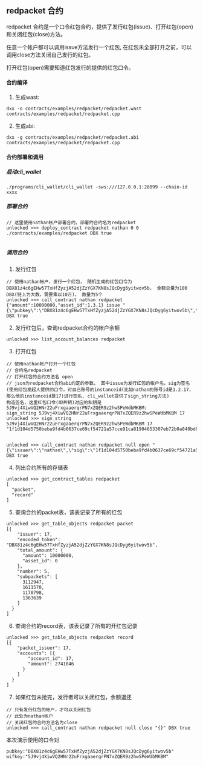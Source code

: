 redpacket 合约
---------

redpacket 合约是一个口令红包合约，提供了发行红包(issue)、打开红包(open) 和关闭红包(close)方法。

任意一个帐户都可以调用issue方法发行一个红包, 在红包未全部打开之前，可以调用close方法关闭自己发行的红包。

打开红包(open)需要知道红包发行的提供的红包口令。

#### 合约编译

1. 生成wast:
```
dxx -o contracts/examples/redpacket/redpacket.wast contracts/examples/redpacket/redpacket.cpp 
```

2. 生成abi:
```
dxx -g contracts/examples/redpacket/redpacket.abi contracts/examples/redpacket/redpacket.cpp 
```

#### 合约部署和调用

##### 启动cli_wallet
```
./programs/cli_wallet/cli_wallet -sws:///127.0.0.1:28099 --chain-id xxxx
```

##### 部署合约
```
// 这里使用nathan帐户部署合约，部署的合约名为redpacket
unlocked >>> deploy_contract redpacket nathan 0 0 ./contracts/examples/redpacket DBX true


```

##### 调用合约

1. 发行红包
```
// 使用nathan帐户，发行一个红包， 随机生成的红包口令为DBX81z4c6gEHw57TxHfZyzjA52djZzYGX7KN8sJQcDyg6yitwov5b， 金额总量为100 DBX(链上为大数，需要乘以10万)， 数量为5个
unlocked >>> call_contract nathan redpacket {"amount":10000000,"asset_id":1.3.1} issue "{\"pubkey\":\"DBX81z4c6gEHw57TxHfZyzjA52djZzYGX7KN8sJQcDyg6yitwov5b\",\"number\":5}" DBX true
```

2. 发行红包后，查询redpacket合约的帐户余额
```
unlocked >>> list_account_balances redpacket
```

3. 打开红包
```
// 使用nathan帐户打开一个红包
// 合约名redpacket
// 打开红包的合约方法名 open
// json为redpacket合约abi约定的参数， 其中issue为发行红包的帐户名，sig为签名(使用红包发起人提供的口令，对自己账号的instanceid(比如nathan的账号id是1.2.17，那么他的instanceid是17)进行签名, cli_wallet提供了sign_string方法)
构造签名，这里红包口令(即共钥)对应的私钥是5J9vj4XiwVQ2HNr22uFrxgaaerqrPN7xZQER9z2hwSPeWdbMKBM:  
sign_string 5J9vj4XiwVQ2HNr22uFrxgaaerqrPN7xZQER9z2hwSPeWdbMKBM 17
unlocked >>> sign_string 5J9vj4XiwVQ2HNr22uFrxgaaerqrPN7xZQER9z2hwSPeWdbMKBM 17
"1f1d104d5750beba9fd4b0637ce69cf54721a57cce91ca81904653307eb72b0a840bd8a80c58df0a7be206a4c5c5b1fa0d96d497667e54579e717d499d0a3498b2"


unlocked >>> call_contract nathan redpacket null open "{\"issuer\":\"nathan\",\"sig\":\"1f1d104d5750beba9fd4b0637ce69cf54721a57cce91ca81904653307eb72b0a840bd8a80c58df0a7be206a4c5c5b1fa0d96d497667e54579e717d499d0a3498b2\"}" DBX true

```

4. 列出合约所有的存储表
```
unlocked >>> get_contract_tables redpacket
[
  "packet",
  "record"
]
```

5. 查询合约的packet表，该表记录了所有的红包
```
unlocked >>> get_table_objects redpacket packet
[{
    "issuer": 17,
    "encoded_token": "DBX81z4c6gEHw57TxHfZyzjA52djZzYGX7KN8sJQcDyg6yitwov5b",
    "total_amount": {
      "amount": 10000000,
      "asset_id": 0
    },
    "number": 5,
    "subpackets": [
      3112947,
      1611570,
      1170798,
      1363639
    ]
  }
]
```

6. 查询合约的record表，该表记录了所有的开红包记录
```
unlocked >>> get_table_objects redpacket record
[{
    "packet_issuer": 17,
    "accounts": [{
        "account_id": 17,
        "amount": 2741046
      }
    ]
  }
]

```

7. 如果红包未抢完，发行者可以关闭红包，余额退还

```
// 只有发行红包的帐户，才可以关闭红包
// 此处为nathan帐户
// 关闭红包的合约方法名为close
unlocked >>> call_contract nathan redpacket null close "{}" DBX true
```

本次演示使用的口令对
```
pubkey:"DBX81z4c6gEHw57TxHfZyzjA52djZzYGX7KN8sJQcDyg6yitwov5b"
wifkey:"5J9vj4XiwVQ2HNr22uFrxgaaerqrPN7xZQER9z2hwSPeWdbMKBM"
```
